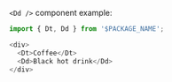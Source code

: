 `<Dd />` component example:

```js
import { Dt, Dd } from '$PACKAGE_NAME';

<div>
  <Dt>Coffee</Dt>
  <Dd>Black hot drink</Dd>
</div>
```
